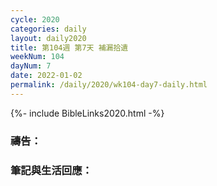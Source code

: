 ```yaml
---
cycle: 2020
categories: daily
layout: daily2020
title: 第104週 第7天 補漏拾遺
weekNum: 104
dayNum: 7
date: 2022-01-02
permalink: /daily/2020/wk104-day7-daily.html
---
```


{%- include BibleLinks2020.html -%}

### 禱告：

### 筆記與生活回應：
